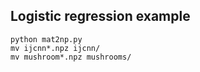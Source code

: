 ## Logistic regression example


	python mat2np.py
	mv ijcnn*.npz ijcnn/
	mv mushroom*.npz mushrooms/